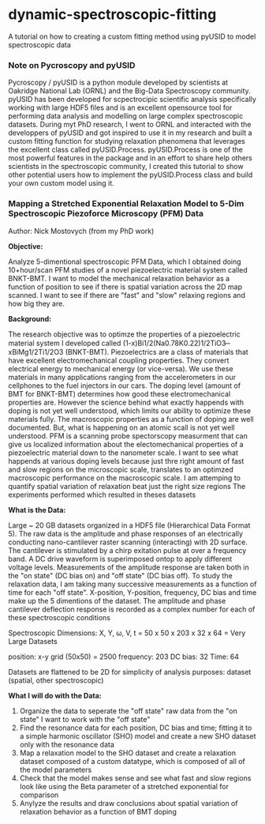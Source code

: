 # dynamic-spectroscopic-fitting
A tutorial on how to creating a custom fitting method using pyUSID to model spectroscopic data

### Note on Pycroscopy and pyUSID

Pycroscopy / pyUSID is a python module developed by scientists at Oakridge National Lab (ORNL) and the Big-Data Spectroscopy community. pyUSID has been developed for scpectrocipic scientific analysis specifically working with large HDF5 files and is an excellent opensource tool for performing data analysis and modelling on large complex spectroscopic datasets. During myt PhD research, I went to ORNL and interacted with the developpers of pyUSID and got inspired to use it in my research and built a custom fitting function for studying relaxation phenomena that leverages the excellent class called pyUSID.Process. pyUSID.Process is one of the most powerful features in the package and in an effort to share help others scientists in the spectroscopic community, I created this tutorial to show other potential users how to implement the pyUSID.Process class and build your own custom model using it. 

### Mapping a Stretched Exponential Relaxation Model to 5-Dim Spectroscopic Piezoforce Microscopy (PFM) Data

Author: Nick Mostovych (from my PhD work)

**Objective:**

Analyze 5-dimentional spectroscopic PFM Data, which I obtained doing 10+hour/scan PFM studies of a novel piezoelectric material system called BNKT-BMT. I want to model the mechanical relaxation behavior as a function of position to see if there is spatial variation across the 2D map scanned. I want to see if there are "fast" and "slow" relaxing regions and how big they are.  

**Background:**

The research objective was to optimze the properties of a piezoelectric material system I developed called (1-x)Bi1/2(Na0.78K0.22)1/2TiO3  ̶  xBiMg1/2Ti1/2O3 (BNKT-BMT). Piezoelectrics are a class of materials that have excellent electromechanical coupling properties. They convert electrical energy to mechanical energy (or vice-versa). We use these materials in many applications ranging from the accelerometers in our cellphones to the fuel injectors in our cars. The doping level (amount of BMT for BNKT-BMT) determines how good these electromechanical properties are. However the science behind what exactly happends with doping is not yet well understood, which limits our ability to optimize these materials fully. The macroscopic properties as a function of doping are well documented. But, what is happening on an atomic scall is not yet well understood. PFM is a scanning probe spectorscopy measurment that can give us localized information about the electomechanical properties of a piezoelectric material down to the nanometer scale. I want to see what happends at various doping levels because just thre right amount of fast and slow regions on the microscopic scale, translates to an optimzed macroscopic performance on the macroscopic scale. I am attemping to quantify spatial variation of relaxation beat just the right size regions The experiments performed which resulted in theses datasets 

**What is the Data:**

Large ~ 20 GB datasets organized in a HDF5 file (Hierarchical Data Format 5). The raw data is the amplitude and phase responses of an electrically conducting nano-cantilever raster scanning (interacting) with 2D surface. The cantilever is stimulated by a chirp exitation pulse at over a frequency band. A DC drive waveform is superimposed ontop to apply different voltage levels. Measurements of the amplitude response are taken both in the "on state" (DC bias on) and "off state" (DC bias off). To study the relaxation data, I am taking many successive measurements as a function of time for each "off state". X-position, Y-position, frequency, DC bias and time make up the 5 dimentions of the dataset. The amplitude and phase cantilever deflection response is recorded as a complex number for each of these spectroscopic conditions

Spectroscopic Dimensions: X, Y, ω, V, t  = 50 x 50 x 203 x 32 x 64 = Very Large Datasets

position:  x-y grid (50x50) = 2500
frequency: 203 
DC bias:   32
Time:      64

Datasets are flattened to be 2D for simplicity of analysis purposes: dataset (spatial, other spectroscopic)

**What I will do with the Data:**

1. Organize the data to seperate the "off state" raw data from the "on state" I want to work with the "off state"  
2. Find the resonance data for each position, DC bias and time; fitting it to a simple harmonic oscillator (SHO) model and create a new SHO dataset only with the resonance data
3. Map a relaxation model to the SHO dataset and create a relaxation dataset composed of a custom datatype, which is composed of all of the model parameters
4. Check that the model makes sense and see what fast and slow regions look like using the Beta parameter of a stretched exponential for comparison
5. Anylyze the results and draw conclusions about spatial variation of relaxation behavior as a function of BMT doping 

